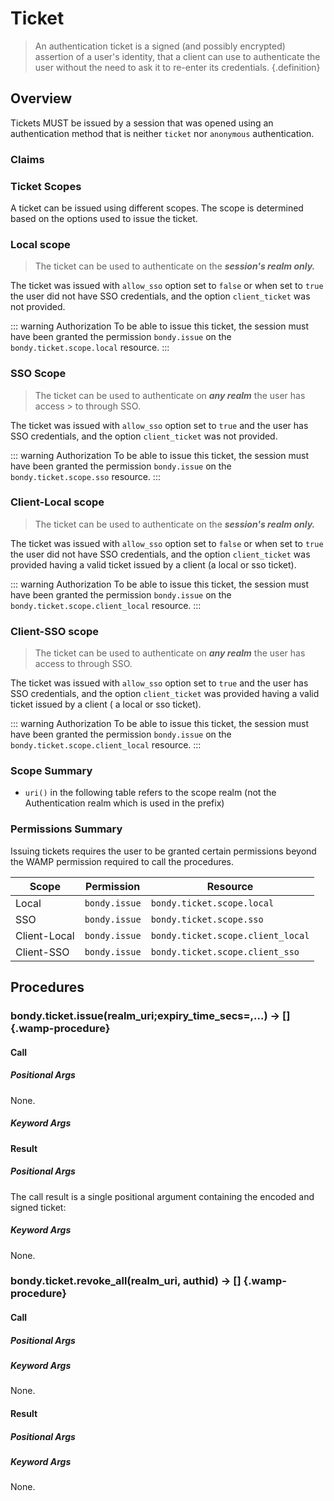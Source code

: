 # Ticket
> An authentication ticket is a signed (and possibly encrypted) assertion
> of a user's identity, that a client can use to authenticate the user without
> the need to ask it to re-enter its credentials. {.definition}

## Overview
Tickets MUST be issued by a session that was opened using an authentication
method that is neither `ticket` nor `anonymous` authentication.


### Claims

<DataTreeView :maxDepth="10" :data="claims"/>


### Ticket Scopes
A ticket can be issued using different scopes. The scope is determined based
on the options used to issue the ticket.

### Local scope
> The ticket can be used to authenticate on the ***session's realm only.***

The ticket was issued with `allow_sso` option set to `false` or when set to
`true` the user did not have SSO credentials, and the option `client_ticket`
was not provided.

::: warning Authorization
To be able to issue this ticket, the session must have been granted the
permission `bondy.issue` on the `bondy.ticket.scope.local`
resource.
:::

### SSO Scope
> The ticket can be used to authenticate on ***any realm*** the user has access > to through SSO.

The ticket was issued with `allow_sso` option set to `true` and the user has
SSO credentials, and the option `client_ticket` was not provided.


::: warning Authorization
To be able to issue this ticket, the session must have been granted the
permission `bondy.issue` on the `bondy.ticket.scope.sso`
resource.
:::

### Client-Local scope
> The ticket can be used to authenticate on the ***session's realm only.***

The ticket was issued with `allow_sso` option set to `false` or when set to
`true` the user did not have SSO credentials, and the option `client_ticket`
was provided having a valid ticket issued by a client
(a local or sso ticket).

::: warning Authorization
To be able to issue this ticket, the session must have been granted the
permission `bondy.issue` on the `bondy.ticket.scope.client_local`
resource.
:::


### Client-SSO scope
> The ticket can be used to authenticate on ***any realm*** the user has access
> to through SSO.

The ticket was issued with `allow_sso` option set to `true` and the user has
SSO credentials, and the option `client_ticket` was provided having a valid
ticket issued by a client ( a local or sso ticket).



::: warning Authorization
To be able to issue this ticket, the session must have been granted the
permission `bondy.issue` on the `bondy.ticket.scope.client_local`
resource.
:::


### Scope Summary

* `uri()` in the following table refers to the scope realm (not the
Authentication realm which is used in the prefix)



### Permissions Summary
Issuing tickets requires the user to be granted certain permissions beyond
the WAMP permission required to call the procedures.


|Scope|Permission|Resource|
|---|---|---|
|Local|`bondy.issue`|`bondy.ticket.scope.local`|
|SSO|`bondy.issue`|`bondy.ticket.scope.sso`|
|Client-Local|`bondy.issue`|`bondy.ticket.scope.client_local`|
|Client-SSO|`bondy.issue`|`bondy.ticket.scope.client_sso`|


## Procedures


### bondy.ticket.issue(realm_uri;expiry_time_secs=,...) -> [] {.wamp-procedure}
#### Call

##### Positional Args

None.

##### Keyword Args

<DataTreeView :maxDepth="10" :data="issue_opts"/>

#### Result

##### Positional Args
The call result is a single positional argument containing the encoded and signed ticket:
<DataTreeView
    :maxDepth="10"
    :data="JSON.stringify({
        0:{
            'type': 'string',
            'required': true,
            'description' : 'The ticket.'
        }
    })"
/>

##### Keyword Args
None.

### bondy.ticket.revoke_all(realm_uri, authid) -> [] {.wamp-procedure}
#### Call
##### Positional Args
<DataTreeView
    :maxDepth="10"
    :data="JSON.stringify({
        0:{
            'type': 'string',
            'required': true,
            'description' : 'The realm uri we want to revoke the ticket from.'
        },
        1:{
            'type': 'string',
            'required': true,
            'description' : 'The authid of the user associated with the tickets we want to revoke.'
        }
    })"
/>

##### Keyword Args
None.

#### Result
##### Positional Args

##### Keyword Args
None.




<script>
const issue_opts = {
    expiry_time_secs : {
        type: "integer",
        description: "",
        mutable: true,
        required: false,
        default: "The value of Bondy configuration parameter 'security.ticket.expiry_time'"
    },
    allow_sso : {
        type: "boolean",
        description: "",
        mutable: true,
        required: false,
        default: true
    },
    client_ticket : {
        type: "string",
        description: "",
        mutable: true,
        required: false
    },
    client_id : {
        type: "string",
        description: "",
        mutable: true,
        required: false
    },
    client_instance_id : {
        type: "string",
        description: "",
        mutable: true,
        required: false
    }
};

const claims = {
    id : {
        type: "string",
        description: "The unique identifier for the ticket",
        mutable: false,
        required: false
    },
    issued_by: {
        type: "string",
        description: "Identifies the principal that issued the ticket. Most of the time this is an application identifier (a.k.a username or client_id) but sometimes it can be the WAMP session's username (a.k.a `authid`).",
        mutable: false,
        required: false
    },
    authid: {
        type: "string",
        description: "identifies the principal that is the subject of the ticket. This is the WAMP session's username (a.k.a `authid').",
        mutable: false,
        required: false
    },
    authrealm: {
        type: "string",
        description: "Identifies the recipients that the ticket is intended for. The value is a realm URI.",
        mutable: false,
        required: false
    },
    expires_at: {
        type: "string",
        description: "Identifies the expiration time (a timestamp in seconds) on or after which the ticket MUST NOT be accepted for processing.  The processing of this attribute requires that the current date/time MUST be before the value assigned to this attribute. Bondy considers a small leeway of 2 mins by default",
        mutable: false,
        required: false
    },
    issued_at: {
        type: "string",
        description: "Identifies the time at which the ticket was issued. This claim can be used to determine the age of the ticket. Its value is a timestamp in seconds.",
        mutable: false,
        required: false
    },
    issued_on: {
        type: "string",
        description: "The Bondy nodename in which the ticket was issued.",
        mutable: false,
        required: false
    },
    scope: {
        type: "object",
        description: "The scope of the ticket.",
        computed: true,
        required: false,
        properties: {
            realm : {required: false, type: "uri", mutable: false},
            client_id: {required: false, type: "string", mutable: false},
            client_instance_id: {required: false, type: "string", mutable: false}
        }
    },
    realm: {
        type: "string",
        description: "If undefined the ticket grants access to all realms the user has access to by the authrealm (an SSO realm). Otherwise, the value is the realm this ticket is valid on.",
        mutable: false,
        required: false
    }
};

export default {
    data() {
        return {
            issue_opts: JSON.stringify(issue_opts),
            claims: JSON.stringify(claims),
        }
    }
};
</script>